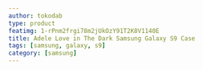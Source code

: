 ```yaml
---
author: tokodab
type: product
featimg: 1-rPnm2frgi78m2jUkOzY91T2K8V1140E
title: Adele Love in The Dark Samsung Galaxy S9 Case
tags: [samsung, galaxy, s9]
category: [samsung]
---
```

